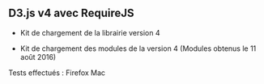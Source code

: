 D3.js v4 avec RequireJS
-------

* Kit de chargement de la librairie version 4

* Kit de chargement des modules de la version 4
(Modules obtenus le 11 août 2016)

Tests effectués : Firefox Mac

